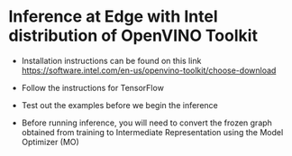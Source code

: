 
# Inference at Edge with Intel distribution of OpenVINO Toolkit

- Installation instructions can be found on this link https://software.intel.com/en-us/openvino-toolkit/choose-download

- Follow the instructions for TensorFlow

- Test out the examples before we begin the inference

- Before running inference, you will need to convert the frozen graph obtained from training to Intermediate Representation using the Model Optimizer (MO)
